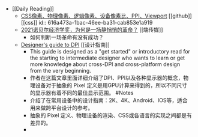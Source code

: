 - [[Daily Reading]]
	- [CSS像素、物理像素、逻辑像素、设备像素比、PPI、Viewport](https://github.com/jawil/blog/issues/21) [[github]] [[css]]
	  id:: 616a473a-1bac-46ee-ba31-cab853e1a919
	- [2021诺贝尔经济学奖，为何是一场静悄悄的革命？](https://theinitium.com/article/20211014-opinion-nobel-price-economy/)  [[端传媒]]
		- 如何判断一场革命有没有成功？
	- [Designer's guide to DPI](https://sebastien-gabriel.com/designers-guide-to-dpi/) [[设计指南]]
		- This guide is designed as a "get started" or introductory read for the starting to intermediate designer who wants to learn or get more knowledge about cross-DPI and cross-platform design from the very beginning.
		- 作者在这篇文章里面详细介绍了DPI、PPI以及各种显示器的概念，物理设备对于抽象的 Pixel 定义是用GPU计算来得到的，所以不同尺寸的显示器有着不同的最佳显示范围。 #Notes
		- 介绍了在常用设备中的设计指南：2K、4K、Android、IOS等，适合用来做跨平台设计的参考。
		- 抽象的 Pixel 定义、物理设备的渲染、CSS或各语言的实现之间都是有差异的。
		-